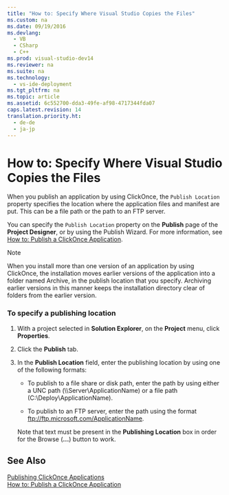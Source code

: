 ```yaml
---
title: "How to: Specify Where Visual Studio Copies the Files"
ms.custom: na
ms.date: 09/19/2016
ms.devlang: 
  - VB
  - CSharp
  - C++
ms.prod: visual-studio-dev14
ms.reviewer: na
ms.suite: na
ms.technology: 
  - vs-ide-deployment
ms.tgt_pltfrm: na
ms.topic: article
ms.assetid: 6c552700-dda3-49fe-af98-4717344fda07
caps.latest.revision: 14
translation.priority.ht: 
  - de-de
  - ja-jp
---
```

# How to: Specify Where Visual Studio Copies the Files
When you publish an application by using ClickOnce, the `Publish Location` property specifies the location where the application files and manifest are put. This can be a file path or the path to an FTP server.  
  
 You can specify the `Publish Location` property on the **Publish** page of the **Project Designer**, or by using the Publish Wizard. For more information, see [How to: Publish a ClickOnce Application](../vs140/How-to--Publish-a-ClickOnce-Application-using-the-Publish-Wizard.md).  
  
> [!NOTE]
>  When you install more than one version of an application by using ClickOnce, the installation moves earlier versions of the application into a folder named Archive, in the publish location that you specify. Archiving earlier versions in this manner keeps the installation directory clear of folders from the earlier version.  
  
### To specify a publishing location  
  
1.  With a project selected in **Solution Explorer**, on the **Project** menu, click **Properties**.  
  
2.  Click the **Publish** tab.  
  
3.  In the **Publish Location** field, enter the publishing location by using one of the following formats:  
  
    -   To publish to a file share or disk path, enter the path by using either a UNC path (\\\Server\ApplicationName) or a file path (C:\Deploy\ApplicationName).  
  
    -   To publish to an FTP server, enter the path using the format ftp://ftp.microsoft.com/ApplicationName.  
  
     Note that text must be present in the **Publishing Location** box in order for the Browse (**...**) button to work.  
  
## See Also  
 [Publishing ClickOnce Applications](../vs140/Publishing-ClickOnce-Applications.md)   
 [How to: Publish a ClickOnce Application](../vs140/How-to--Publish-a-ClickOnce-Application-using-the-Publish-Wizard.md)